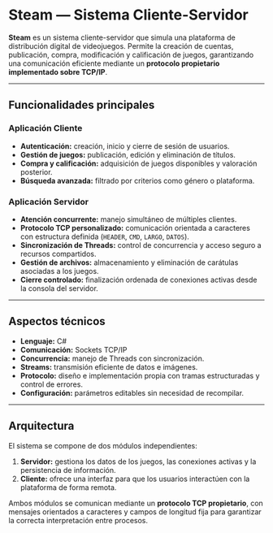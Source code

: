 # Steam — Sistema Cliente-Servidor

**Steam** es un sistema cliente-servidor que simula una plataforma de distribución digital de videojuegos. Permite la creación de cuentas, publicación, compra, modificación y calificación de juegos, garantizando una comunicación eficiente mediante un **protocolo propietario implementado sobre TCP/IP**.

---

## Funcionalidades principales

### Aplicación Cliente
- **Autenticación:** creación, inicio y cierre de sesión de usuarios.  
- **Gestión de juegos:** publicación, edición y eliminación de títulos.  
- **Compra y calificación:** adquisición de juegos disponibles y valoración posterior.  
- **Búsqueda avanzada:** filtrado por criterios como género o plataforma.  

### Aplicación Servidor
- **Atención concurrente:** manejo simultáneo de múltiples clientes.  
- **Protocolo TCP personalizado:** comunicación orientada a caracteres con estructura definida (`HEADER`, `CMD`, `LARGO`, `DATOS`).  
- **Sincronización de Threads:** control de concurrencia y acceso seguro a recursos compartidos.  
- **Gestión de archivos:** almacenamiento y eliminación de carátulas asociadas a los juegos.  
- **Cierre controlado:** finalización ordenada de conexiones activas desde la consola del servidor.  

---

## Aspectos técnicos

- **Lenguaje:** C#  
- **Comunicación:** Sockets TCP/IP  
- **Concurrencia:** manejo de Threads con sincronización.  
- **Streams:** transmisión eficiente de datos e imágenes.  
- **Protocolo:** diseño e implementación propia con tramas estructuradas y control de errores.  
- **Configuración:** parámetros editables sin necesidad de recompilar.  

---

## Arquitectura

El sistema se compone de dos módulos independientes:

1. **Servidor:** gestiona los datos de los juegos, las conexiones activas y la persistencia de información.  
2. **Cliente:** ofrece una interfaz para que los usuarios interactúen con la plataforma de forma remota.

Ambos módulos se comunican mediante un **protocolo TCP propietario**, con mensajes orientados a caracteres y campos de longitud fija para garantizar la correcta interpretación entre procesos.
